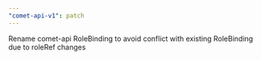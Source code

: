 ```yaml
---
"comet-api-v1": patch
---
```


Rename comet-api RoleBinding to avoid conflict with existing RoleBinding due to roleRef changes
